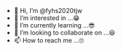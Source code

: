 - 👋 Hi, I’m @fyhs2020tjw
- 👀 I’m interested in ...😁
- 🌱 I’m currently learning ...😎
- 💞️ I’m looking to collaborate on ...😆
- 📫 How to reach me ...🙄

<!---
fyhs2020tjw/fyhs2020tjw is a ✨ special ✨ repository because its `README.md` (this file) appears on your GitHub profile.
You can click the Preview link to take a look at your changes.
--->

